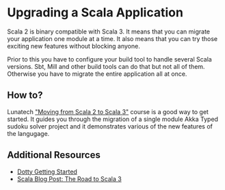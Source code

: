 # Upgrading a Scala Application

Scala 2 is binary compatible with Scala 3. It means that you can migrate your application one module at a time. It also means that you can try those exciting new features without blocking anyone.

Prior to this you have to configure your build tool to handle several Scala versions. Sbt, Mill and other build tools can do that but not all of them. Otherwise you have to migrate the entire application all at once.

## How to?

Lunatech ["Moving from Scala 2 to Scala 3"](https://github.com/lunatech-labs/lunatech-scala-2-to-scala3-course) course is a good way to get started. It guides you through the migration of a single module Akka Typed sudoku solver project and it demonstrates various of the new features of the langugage. 

## Additional Resources

- [Dotty Getting Started](https://dotty.epfl.ch/docs/usage/getting-started.html)
- [Scala Blog Post: The Road to Scala 3](https://www.scala-lang.org/2019/12/18/road-to-scala-3.html#how-can-i-contribute)
